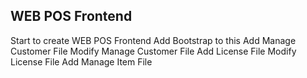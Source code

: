 ## WEB POS Frontend
Start to create WEB POS Frontend
Add Bootstrap to this
Add Manage Customer File
Modify Manage Customer File
Add License File
Modify License File
Add Manage Item File

